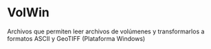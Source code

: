 VolWin
======

Archivos que permiten leer archivos de volúmenes y transformarlos a formatos ASCII y GeoTIFF (Plataforma Windows)
